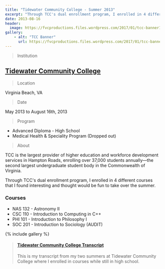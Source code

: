 ```yaml
---
title: "Tidewater Community College - Summer 2013"
excerpt: "Through TCC's dual enrollment program, I enrolled in 4 different courses that I found interesting and thought would be fun to take over the summer."
date: 2013-08-16
header:
  image: https://fvcproductions.files.wordpress.com/2017/01/tcc-banner1.png
gallery:
    - alt: "TCC Banner"
      url: https://fvcproductions.files.wordpress.com/2017/01/tcc-banner1.png
---
```


> Institution

## <a title="Tidewater Community College" href="https://tcc.edu" target="_blank">Tidewater Community College</a>

> Location

Virginia Beach, VA

> Date

May 2013 to August 16th, 2013

> Program

- Advanced Diploma - High School
- Medical Health & Speciality Program (Dropped out)

> About

TCC is the largest provider of higher education and workforce development services in Hampton Roads, enrolling over 37,000 students annually—the second largest undergraduate student body in the Commonwealth of Virginia.

Through TCC's dual enrollment program, I enrolled in 4 different courses that I found interesting and thought would be fun to take over the summer.

### Courses

-   NAS 132 - Astronomy II
-   CSC 110 - Introduction to Computing in C++
-   PHI 101 - Introduction to Philosophy I
-   SOC 201 - Introduction to Sociology (AUDIT)

{% include gallery %}

<blockquote class="embedly-card"><h4><a href="https://www.scribd.com/document/353207049/Tidewater-Community-College-Transcript">Tidewater Community College Transcript</a></h4><p>This is my transcript from my two summers at Tidewater Community College where I enrolled in courses while still in high school.</p></blockquote>
